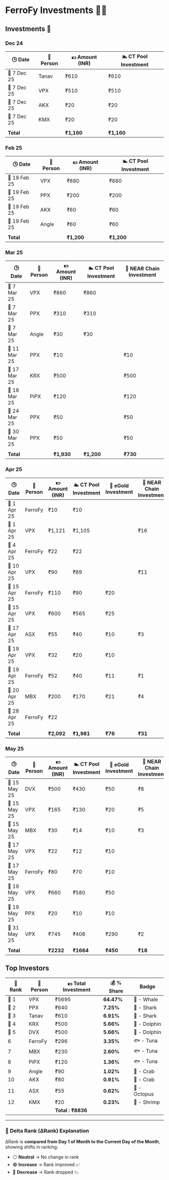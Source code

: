 # FerroFy Investments 💎✨

## Investments 📅

### Dec 24

| 🕒 Date     | 🤝 Person | 💵 Amount (INR) | 🏊 CT Pool Investment |
| ---------- | -------- | -------------- | -------------------- |
| 📅 7 Dec 25 | Tanav    | ₹610           | ₹610                 |
| 📅 7 Dec 25 | VPX      | ₹510           | ₹510                 |
| 📅 7 Dec 25 | AKX      | ₹20            | ₹20                  |
| 📅 7 Dec 25 | KMX      | ₹20            | ₹20                  |
|            |          |                |                      |
| **Total**  |          | **₹1,160**     | **₹1,160**           |

### Feb 25

| 🕒 Date      | 🤝 Person | 💵 Amount (INR) | 🏊 CT Pool Investment |
| ----------- | -------- | -------------- | -------------------- |
| 📅 19 Feb 25 | VPX      | ₹880           | ₹880                 |
| 📅 19 Feb 25 | PPX      | ₹200           | ₹200                 |
| 📅 19 Feb 25 | AKX      | ₹60            | ₹60                  |
| 📅 19 Feb 25 | Angle    | ₹60            | ₹60                  |
|             |          |                |                      |
| **Total**   |          | **₹1,200**     | **₹1,200**           |

### Mar 25

| 🕒 Date      | 🤝 Person | 💵 Amount (INR) | 🏊 CT Pool Investment | 🔗 NEAR Chain Investment |
| ----------- | -------- | -------------- | -------------------- | ----------------------- |
| 📅 7 Mar 25  | VPX      | ₹860           | ₹860                 |                         |
| 📅 7 Mar 25  | PPX      | ₹310           | ₹310                 |                         |
| 📅 7 Mar 25  | Angle    | ₹30            | ₹30                  |                         |
| 📅 11 Mar 25 | PPX      | ₹10            |                      | ₹10                     |
| 📅 17 Mar 25 | KRX      | ₹500           |                      | ₹500                    |
| 📅 18 Mar 25 | PiPX     | ₹120           |                      | ₹120                    |
| 📅 24 Mar 25 | PPX      | ₹50            |                      | ₹50                     |
| 📅 30 Mar 25 | PPX      | ₹50            |                      | ₹50                     |
|             |          |                |                      |                         |
| **Total**   |          | **₹1,930**     | **₹1,200**           | **₹730**                |

### Apr 25

| 🕒 Date      | 🤝 Person | 💵 Amount (INR) | 🏊 CT Pool Investment | 🌟 eGold Investment | 🔗 NEAR Chain Investment | 🧾 Fees    |
| ----------- | -------- | -------------- | -------------------- | ------------------ | ----------------------- | --------- |
| 📅 1 Apr 25  | FerroFy  | ₹10            | ₹10                  |                    |                         |           |
| 📅 1 Apr 25  | VPX      | ₹1,121         | ₹1,105               |                    | ₹16                     |           |
| 📅 4 Apr 25  | FerroFy  | ₹22            | ₹22                  |                    |                         |           |
| 📅 10 Apr 25 | VPX      | ₹90            | ₹89                  |                    | ₹11                     | ₹7.5      |
| 📅 15 Apr 25 | FerroFy  | ₹110           | ₹90                  | ₹20                |                         |           |
| 📅 15 Apr 25 | VPX      | ₹600           | ₹565                 | ₹25                |                         | ₹10       |
| 📅 17 Apr 25 | ASX      | ₹55            | ₹40                  | ₹10                | ₹3                      | ₹2        |
| 📅 19 Apr 25 | VPX      | ₹32            | ₹20                  | ₹10                |                         | ₹2        |
| 📅 19 Apr 25 | FerroFy  | ₹52            | ₹40                  | ₹11                | ₹1                      |           |
| 📅 20 Apr 25 | MBX      | ₹200           | ₹170                 | ₹21                | ₹4                      | ₹5        |
| 📅 28 Apr 25 | FerroFy  | ₹22            |                      |                    |                         |           |
|             |          |                |                      |                    |                         |           |
| **Total**   |          | **₹2,092**     | **₹1,981**           | **₹76**            | **₹31**                 | **₹21.5** |

### May 25

| 🕒 Date      | 🤝 Person | 💵 Amount (INR) | 🏊 CT Pool Investment | 🌟 eGold Investment | 🔗 NEAR Chain Investment | 🧾 Fees  |
| ----------- | -------- | -------------- | -------------------- | ------------------ | ----------------------- | ------- |
| 📅 15 May 25 | DVX      | ₹500           | ₹430                 | ₹50                | ₹8                      | ₹12     |
| 📅 15 May 25 | VPX      | ₹165           | ₹130                 | ₹20                | ₹5                      | ₹10     |
| 📅 15 May 25 | MBX      | ₹30            | ₹14                  | ₹10                | ₹3                      | ₹3      |
| 📅 17 May 25 | VPX      | ₹22            | ₹12                  | ₹10                |                         |         |
| 📅 17 May 25 | FerroFy  | ₹80            | ₹70                  | ₹10                |                         |         |
| 📅 19 May 25 | VPX      | ₹660           | ₹580                 | ₹50                |                         | ₹30     |
| 📅 19 May 25 | PPX      | ₹20            | ₹10                  | ₹10                |                         |         |
| 📅 31 May 25 | VPX      | ₹745           | ₹408                 | ₹290               | ₹2                      | ₹45     |
|              |          |                |                      |                    |                         |         |
| **Total**    |          | **₹2232**      | **₹1664**            | **₹450**           | **₹18**                 | **₹70** |

## Top Investors

| 🧾 Rank | 🤝 Person | 💵 Total Investment | 💰 % Share | Badge   |
| ------ | -------- | ------------------ | --------- | ----------- |
| 🥇 1    | VPX      | ₹5695              | **64.47%** | 🐋 - Whale   |
| 🥈 2    | PPX      | ₹640               | **7.25%**  | 🦈 - Shark   |
| 🥉 3    | Tanav    | ₹610               | **6.91%**  | 🦈 - Shark   |
| 🌟 4    | KRX      | ₹500               | **5.66%**  | 🐬 - Dolphin |
| 🌟 5    | DVX      | ₹500               | **5.66%**  | 🐬 - Dolphin |
| 6       | FerroFy  | ₹296               | **3.35%**  | 🐟 - Tuna    |
| 7       | MBX      | ₹230               | **2.60%**  | 🐟 - Tuna    |
| 8       | PiPX     | ₹120               | **1.36%**  | 🐟 - Tuna    |
| 9       | Angle    | ₹90                | **1.02%**  | 🦀 - Crab    |
| 10      | AKX      | ₹80                | **0.91%**  | 🦀 - Crab    |
| 11      | ASX      | ₹55                | **0.62%**  | 🐙 - Octopus |
| 12      | KMX      | ₹20                | **0.23%**  | 🦐 - Shrimp  |
|         |          | **Total : ₹8836** |           |             |


<!--


---

 ### 📊 Investment Statistics   

#### 🏆 **Mean Investment** → ₹609.08  
#### 📏 **Median Investment** → ₹223  
#### 🎯 **Mode Investment** → ₹500 {2️⃣ Times By KRX, DVX}  
#### 📊 **Range** → ₹4,248  
#### 🔢 **( Min , Max )** → ( ₹20 , ₹4268 )  


---

### 🌟 **Ranking System**  
🌟 **Same Rank** → **Rank assigned based on time**  


-->
---

### 🔄 **Delta Rank (ΔRank) Explanation**  
ΔRank is **compared from Day 1 of Month to the Current Day of the Month**, showing shifts in ranking:  

- ⚪️ **Neutral** → No change in rank  
- 🟢 **Increase** → Rank improved 📈  
- 🔴 **Decrease** → Rank dropped 📉  

<!-- ---

## Group Rank

| 🧾 Rank | 🤝 Group            | 💵 Total Investment | 💰 % Share | Members                          | Badge     |
| ------ | ------------------ | ------------------ | --------: | -------------------------------- | --------- |
| 1      | VPX Family         | ₹5,738             |   ~78.50% | VPX, PPX, KRX, PiPX, MBX         | 🐋 - Whale |
| 2      | VPX Friends        | ₹1,355             |   ~18.54% | Tanav, Angle, AKX, KMX, ASX, DVX | 🦈 - Shark |
| 3      | FerroFy Individual | ₹216               |    ~2.96% | FerroFy                          | 🐟 - Tuna  |
|        |                    | **Total: ₹7,309**  |           |                                  |           | -->

